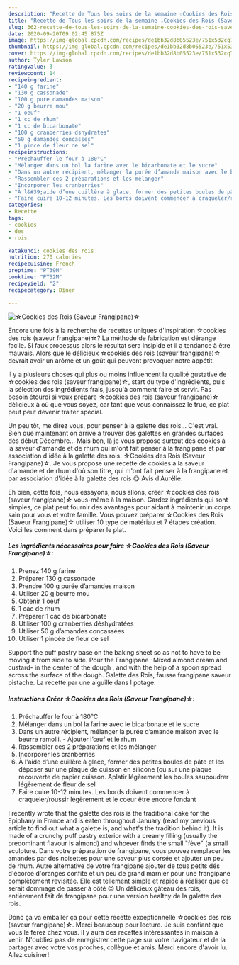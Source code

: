 ```yaml
---
description: "Recette de Tous les soirs de la semaine ☆Cookies des Rois (Saveur Frangipane)☆"
title: "Recette de Tous les soirs de la semaine ☆Cookies des Rois (Saveur Frangipane)☆"
slug: 362-recette-de-tous-les-soirs-de-la-semaine-cookies-des-rois-saveur-frangipane
date: 2020-09-20T09:02:45.875Z
image: https://img-global.cpcdn.com/recipes/de1bb32d8b05523e/751x532cq70/☆cookies-des-rois-saveur-frangipane☆-photo-principale-de-la-recette.jpg
thumbnail: https://img-global.cpcdn.com/recipes/de1bb32d8b05523e/751x532cq70/☆cookies-des-rois-saveur-frangipane☆-photo-principale-de-la-recette.jpg
cover: https://img-global.cpcdn.com/recipes/de1bb32d8b05523e/751x532cq70/☆cookies-des-rois-saveur-frangipane☆-photo-principale-de-la-recette.jpg
author: Tyler Lawson
ratingvalue: 3
reviewcount: 14
recipeingredient:
- "140 g farine"
- "130 g cassonade"
- "100 g pure damandes maison"
- "20 g beurre mou"
- "1 oeuf"
- "1 cc de rhum"
- "1 cc de bicarbonate"
- "100 g cranberries dshydrates"
- "50 g damandes concasses"
- "1 pince de fleur de sel"
recipeinstructions:
- "Préchauffer le four à 180°C"
- "Mélanger dans un bol la farine avec le bicarbonate et le sucre"
- "Dans un autre récipient, mélanger la purée d’amande maison avec le beurre ramolli. Ajouter l’œuf et le rhum"
- "Rassembler ces 2 préparations et les mélanger"
- "Incorporer les cranberries"
- "À l&#39;aide d’une cuillère à glace, former des petites boules de pâte et les déposer sur une plaque de cuisson en silicone (ou sur une plaque recouverte de papier cuisson. Aplatir légèrement les boules saupoudrer légèrement de fleur de sel"
- "Faire cuire 10-12 minutes. Les bords doivent commencer à craqueler/roussir légèrement et le coeur être encore fondant"
categories:
- Recette
tags:
- cookies
- des
- rois

katakunci: cookies des rois 
nutrition: 270 calories
recipecuisine: French
preptime: "PT39M"
cooktime: "PT52M"
recipeyield: "2"
recipecategory: Dîner

---
```



![☆Cookies des Rois (Saveur Frangipane)☆](https://img-global.cpcdn.com/recipes/de1bb32d8b05523e/751x532cq70/☆cookies-des-rois-saveur-frangipane☆-photo-principale-de-la-recette.jpg)

Encore une fois à la recherche de recettes uniques d'inspiration ☆cookies des rois (saveur frangipane)☆? La méthode de fabrication est dérange facile. Si faux processus alors le résultat sera insipide et il a tendance à être mauvais. Alors que le délicieux ☆cookies des rois (saveur frangipane)☆ devrait avoir un arôme et un goût qui peuvent provoquer notre appétit.

Il y a plusieurs choses qui plus ou moins influencent la qualité gustative de ☆cookies des rois (saveur frangipane)☆, start du type d'ingrédients, puis la sélection des ingrédients frais, jusqu'à comment faire et servir. Pas besoin étourdi si veux prépare ☆cookies des rois (saveur frangipane)☆ délicieux à où que vous soyez, car tant que vous connaissez le truc, ce plat peut peut devenir traiter spécial.

Un peu tôt, me direz vous, pour penser à la galette des rois… C&#39;est vrai. Bien que maintenant on arrive à trouver des galettes en grandes surfaces dès début Décembre… Mais bon, là je vous propose surtout des cookies à la saveur d&#39;amande et de rhum qui m&#39;ont fait penser à la frangipane et par association d&#39;idée à la galette des rois. ☆Cookies des Rois (Saveur Frangipane)☆. Je vous propose une recette de cookies à la saveur d&#39;amande et de rhum d&#39;où son titre, qui m&#39;ont fait penser à la frangipane et par association d&#39;idée à la galette des rois 😋 Avis d&#39;Aurélie.


Eh bien, cette fois, nous essayons, nous allons, créer ☆cookies des rois (saveur frangipane)☆ vous-même à la maison. Gardez ingrédients qui sont simples, ce plat peut fournir des avantages pour aidant à maintenir un corps sain pour vous et votre famille. Vous pouvez préparer ☆Cookies des Rois (Saveur Frangipane)☆ utiliser 10 type de matériau et 7 étapes création. Voici les comment dans préparer le plat.

<!--inarticleads1-->

##### Les ingrédients nécessaires pour faire ☆Cookies des Rois (Saveur Frangipane)☆:

1. Prenez 140 g farine
1. Préparer 130 g cassonade
1. Prendre 100 g purée d’amandes maison
1. Utiliser 20 g beurre mou
1. Obtenir 1 oeuf
1.  1 càc de rhum
1. Préparer 1 càc de bicarbonate
1. Utiliser 100 g cranberries déshydratées
1. Utiliser 50 g d’amandes concassées
1. Utiliser 1 pincée de fleur de sel


Support the puff pastry base on the baking sheet so as not to have to be moving it from side to side. Pour the Frangipane -Mixed almond cream and custard- in the center of the dough , and with the help of a spoon spread across the surface of the dough. Galette des Rois, fausse frangipane saveur pistache. La recette par une aiguille dans l potage. 

<!--inarticleads2-->

##### Instructions Créer ☆Cookies des Rois (Saveur Frangipane)☆:

1. Préchauffer le four à 180°C
1. Mélanger dans un bol la farine avec le bicarbonate et le sucre
1. Dans un autre récipient, mélanger la purée d’amande maison avec le beurre ramolli. - Ajouter l’œuf et le rhum
1. Rassembler ces 2 préparations et les mélanger
1. Incorporer les cranberries
1. À l&#39;aide d’une cuillère à glace, former des petites boules de pâte et les déposer sur une plaque de cuisson en silicone (ou sur une plaque recouverte de papier cuisson. Aplatir légèrement les boules saupoudrer légèrement de fleur de sel
1. Faire cuire 10-12 minutes. Les bords doivent commencer à craqueler/roussir légèrement et le coeur être encore fondant


I recently wrote that the galette des rois is the traditional cake for the Epiphany in France and is eaten throughout January (read my previous article to find out what a galette is, and what&#39;s the tradition behind it). It is made of a crunchy puff pastry exterior with a creamy filling (usually the predominant flavour is almond) and whoever finds the small &#34;fève&#34; (a small sculpture. Dans votre préparation de frangipane, vous pouvez remplacer les amandes par des noisettes pour une saveur plus corsée et ajouter un peu de rhum. Autre alternative de votre frangipane ajouter de tous petits dés d&#39;écorce d&#39;oranges confite et un peu de grand marnier pour une frangipane complètement revisitée. Elle est tellement simple et rapide à réaliser que ce serait dommage de passer à côté 😉 Un délicieux gâteau des rois, entièrement fait de frangipane pour une version healthy de la galette des rois. 


Donc ça va emballer ça pour cette recette exceptionnelle ☆cookies des rois (saveur frangipane)☆. Merci beaucoup pour lecture. Je suis confiant que vous le ferez chez vous. Il y aura des recettes  intéressantes in maison à venir. N'oubliez pas de enregistrer cette page sur votre navigateur et de la partager avec votre vos proches, collègue et amis. Merci encore d'avoir lu. Allez cuisiner!
